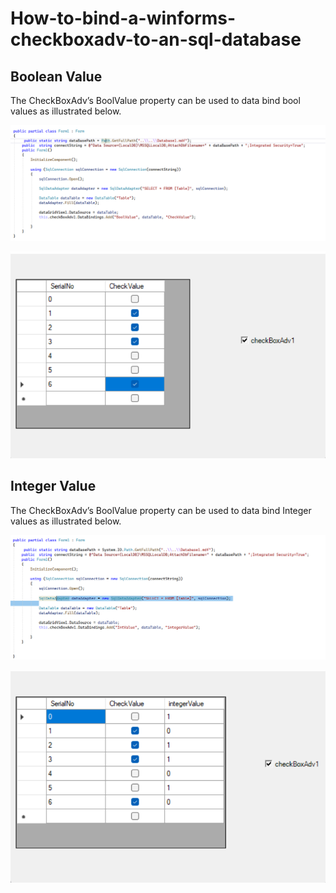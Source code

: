 # How-to-bind-a-winforms-checkboxadv-to-an-sql-database
## Boolean Value
The CheckBoxAdv’s BoolValue property can be used to data bind bool values as illustrated below.

![Code Snippet of Boolean Value](CheckBoxAdv_BooleanValue/Image/Code%20Snippet%20of%20Boolean%20Value.png)

![Boolean Value](CheckBoxAdv_BooleanValue/Image/Boolean%20Value.png)

## Integer Value
The CheckBoxAdv’s BoolValue property can be used to data bind Integer values as illustrated below.

![Code Snippet of Integer Value](CheckBoxAdv_IntegerValue/Image/Code%20Snippet%20of%20Integer%20Value.png)

![Integer Value](CheckBoxAdv_IntegerValue/Image/Integer%20Value.png)

